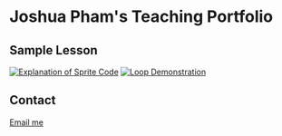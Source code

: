 
# Joshua Pham's Teaching Portfolio



## Sample Lesson
[![Explanation of Sprite Code](https://img.youtube.com/vi/6uR95epFy7M/0.jpg)](https://youtu.be/6uR95epFy7M)
[![Loop Demonstration](https://img.youtube.com/vi/WyOeh_u_XX0/0.jpg)]([https://youtu.be/6uR95epFy7M](https://youtu.be/WyOeh_u_XX0))


## Contact
[Email me](jtp011@ucsd.edu)
